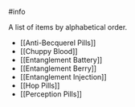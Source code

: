 #info 

A list of items by alphabetical order.

- [[Anti-Becquerel Pills]]
- [[Chuppy Blood]]
- [[Entanglement Battery]]
- [[Entanglement Berry]]
- [[Entanglement Injection]]
- [[Hop Pills]]
- [[Perception Pills]]